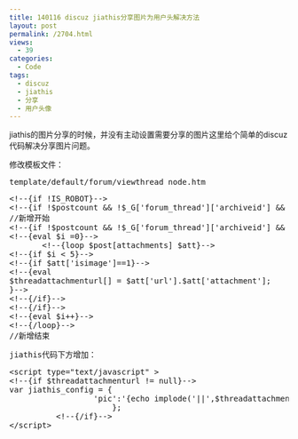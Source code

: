 ```yaml
---
title: 140116 discuz jiathis分享图片为用户头解决方法
layout: post
permalink: /2704.html
views:
  - 39
categories:
  - Code
tags:
  - discuz
  - jiathis
  - 分享
  - 用户头像
---
```

jiathis的图片分享的时候，并没有主动设置需要分享的图片这里给个简单的discuz代码解决分享图片问题。

修改模板文件：

<pre>template/default/forum/viewthread_node.htm
</pre>

<pre class="brush: php; title: ; notranslate" title="">&lt;!--{if !IS_ROBOT}--&gt;
&lt;!--{if !$postcount && !$_G['forum_thread']['archiveid'] && $post['first'] }--&gt;
//新增开始
&lt;!--{if !$postcount && !$_G['forum_thread']['archiveid'] && $post['first'] }--&gt;
&lt;!--{eval $i =0}--&gt;
       &lt;!--{loop $post[attachments] $att}--&gt;
&lt;!--{if $i &lt; 5}--&gt;
&lt;!--{if $att['isimage']==1}--&gt;
&lt;!--{eval 
$threadattachmenturl[] = $att['url'].$att['attachment'];
}--&gt;
&lt;!--{/if}--&gt;
&lt;!--{/if}--&gt;
&lt;!--{eval $i++}--&gt;
&lt;!--{/loop}--&gt;	
//新增结束
</pre>

<pre>jiathis代码下方增加：
</pre>

<pre class="brush: php; title: ; notranslate" title="">&lt;script type="text/javascript" &gt;
&lt;!--{if $threadattachmenturl != null}--&gt;
var jiathis_config = {	
                  'pic':'{echo implode('||',$threadattachmenturl)}'	
			          };	
          &lt;!--{/if}--&gt;	
&lt;/script&gt;
</pre>